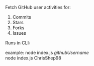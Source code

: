 Fetch GitHub user activities for:

1. Commits
2. Stars
3. Forks
4. Issues

Runs in CLI:

example:
node index.js _githubUsername_<br>
node index.js ChrisShep98
